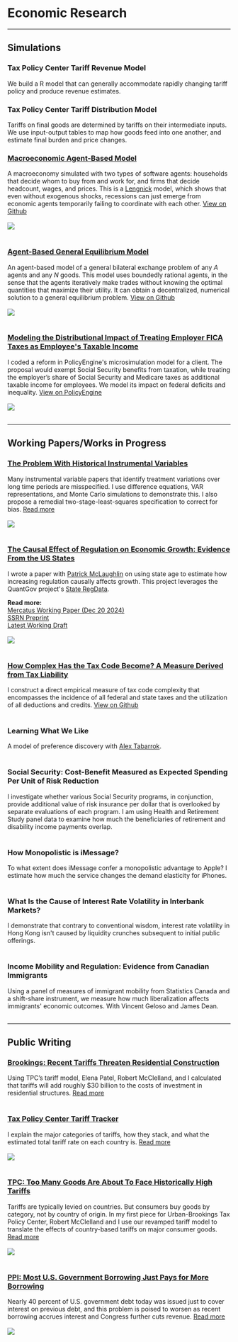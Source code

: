 # Economic Research

---

## Simulations

### Tax Policy Center Tariff Revenue Model
We build a R model that can generally accommodate rapidly changing tariff policy and produce revenue estimates.

### Tax Policy Center Tariff Distribution Model
Tariffs on final goods are determined by tariffs on their intermediate inputs. We use input-output tables to map how goods feed into one another, and estimate final burden and price changes. 

### [Macroeconomic Agent-Based Model](https://github.com/johnthwong/mabm)
A macroeconomy simulated with two types of software agents: households that decide whom to buy from and work for, and firms that decide headcount, wages, and prices. This is a [Lengnick](https://doi.org/10.1016/j.jebo.2012.12.021) model, which shows that even without exogenous shocks, recessions can just emerge from economic agents temporarily failing to coordinate with each other. [View on Github](https://github.com/johnthwong/mabm)
<br>
<br>
<img src="images/mabm_employment.png"/>
<br>
<br>

### [Agent-Based General Equilibrium Model](https://github.com/johnthwong/bi-exchange)
An agent-based model of a general bilateral exchange problem of any *A* agents and any *N* goods. This model uses boundedly rational agents, in the sense that the agents iteratively make trades without knowing the optimal quantities that maximize their utility. It can obtain a decentralized, numerical solution to a general equilibrium problem. [View on Github](https://github.com/johnthwong/bi-exchange)
<br>
<br>
<img src="images/edgeworth_plus.png"/>
<br>
<br>

### [Modeling the Distributional Impact of Treating Employer FICA Taxes as Employee's Taxable Income](https://policyengine.org/us/policy?focus=policyOutput.winnersAndLosers.incomeDecile&reform=79249&region=us&timePeriod=2025&baseline=2&dataset=enhanced_cps)
I coded a reform in PolicyEngine's microsimulation model for a client. The proposal would exempt Social Security benefits from taxation, while treating the employer’s share of Social Security and Medicare taxes as additional taxable income for employees. We model its impact on federal deficits and inequality. [View on PolicyEngine](https://policyengine.org/us/policy?focus=policyOutput.winnersAndLosers.incomeDecile&reform=79249&region=us&timePeriod=2025&baseline=2&dataset=enhanced_cps)
<br>
<br>
<img src="images/tax_payroll_distributional_impact_no_heading.png"/>
<br>
<br>

---

## Working Papers/Works in Progress

### [The Problem With Historical Instrumental Variables](https://github.com/johnthwong/mendelian/blob/main/note.pdf)
Many instrumental variable papers that identify treatment variations over long time periods are misspecified. I use difference equations, VAR representations, and Monte Carlo simulations to demonstrate this. I also propose a remedial two-stage-least-squares specification to correct for bias. [Read more](https://github.com/johnthwong/mendelian/blob/main/note.pdf)
<br>
<br>
<img src="images/mendelian_mc.png"/>
<br>
<br>

### [The Causal Effect of Regulation on Economic Growth: Evidence From the US States](https://github.com/johnthwong/reg-growth/blob/3a239c586cdf3bfa44faa8478f17fcceec967a04/write-up.pdf)
I wrote a paper with [Patrick McLaughlin](https://patrickamclaughlin.com) on using state age to estimate how increasing regulation causally affects growth. This project leverages the QuantGov project's [State RegData](https://www.quantgov.org).

**Read more:**
<br>
[Mercatus Working Paper (Dec 20 2024)](https://www.mercatus.org/research/working-papers/causal-effect-regulations-economic-growth-evidence-us-states)
<br>
[SSRN Preprint](https://dx.doi.org/10.2139/ssrn.5191651)
<br>
[Latest Working Draft](https://github.com/johnthwong/reg-growth/blob/3a239c586cdf3bfa44faa8478f17fcceec967a04/write-up.pdf)
<br>
<br>
<img src="images/Rplot_olson_reg_age.png"/>
<br>
<br>

### [How Complex Has the Tax Code Become? A Measure Derived from Tax Liability](https://github.com/PolicyEngine/policy-complexity)
I construct a direct empirical measure of tax code complexity that encompasses the incidence of all federal and state taxes and the utilization of all deductions and credits. [View on Github](https://github.com/PolicyEngine/policy-complexity)
<br>
<br>

### Learning What We Like
A model of preference discovery with [Alex Tabarrok](https://alextabarrok.com).
<br>
<br>

### Social Security: Cost-Benefit Measured as Expected Spending Per Unit of Risk Reduction
I investigate whether various Social Security programs, in conjunction, provide additional value of risk insurance per dollar that is overlooked by separate evaluations of each program. I am using Health and Retirement Study panel data to examine how much the beneficiaries of retirement and disability income payments overlap.
<br>
<br>

### How Monopolistic is iMessage?
To what extent does iMessage confer a monopolistic advantage to Apple? I estimate how much the service changes the demand elasticity for iPhones.
<br>
<br>

### What Is the Cause of Interest Rate Volatility in Interbank Markets?
I demonstrate that contrary to conventional wisdom, interest rate volatility in Hong Kong isn't caused by liquidity crunches subsequent to initial public offerings.
<br>
<br>

### Income Mobility and Regulation: Evidence from Canadian Immigrants
Using a panel of measures of immigrant mobility from Statistics Canada and a shift-share instrument, we measure how much liberalization affects immigrants' economic outcomes. With Vincent Geloso and James Dean.
<br>
<br>

---

## Public Writing

### [Brookings: Recent Tariffs Threaten Residential Construction](https://www.brookings.edu/articles/recent-tariffs-threaten-residential-construction/)
Using TPC’s tariff model, Elena Patel, Robert McClelland, and I calculated that tariffs will add roughly $30 billion to the costs of investment in residential structures. [Read more](https://www.brookings.edu/articles/recent-tariffs-threaten-residential-construction/)
<br>
<br>

### [Tax Policy Center Tariff Tracker](https://taxpolicycenter.org/features/tracking-trump-tariffs)
I explain the major categories of tariffs, how they stack, and what the estimated total tariff rate on each country is. [Read more](https://taxpolicycenter.org/features/tracking-trump-tariffs)
<br>
<br>
<img src="images/-sup-style-color-f0573e-sub-figure-1-sub-sup-br-estimated-total-tariff-rate-by-country-after-pause-expiration.png"/>
<br>
<br>

### [TPC: Too Many Goods Are About To Face Historically High Tariffs](https://taxpolicycenter.org/taxvox/too-many-goods-are-about-face-historically-high-tariffs)
Tariffs are typically levied on countries. But consumers buy goods by category, not by country of origin. In my first piece for Urban-Brookings Tax Policy Center, Robert McClelland and I use our revamped tariff model to translate the effects of country-based tariffs on major consumer goods. [Read more](https://taxpolicycenter.org/taxvox/too-many-goods-are-about-face-historically-high-tariffs)
<br>
<br>
<img src="images/auz1h--sup-style-color-f0573e-sub-figure-1-sub-sup-br-tariff-rates-on-consumer-goods.png"/>
<br>
<br>

### [PPI: Most U.S. Government Borrowing Just Pays for More Borrowing](https://www.progressivepolicy.org/most-u-s-government-borrowing-just-pays-for-more-borrowing/)
Nearly 40 percent of U.S. government debt today was issued just to cover interest on previous debt, and this problem is poised to worsen as recent borrowing accrues interest and Congress further cuts revenue. [Read more](https://www.progressivepolicy.org/most-u-s-government-borrowing-just-pays-for-more-borrowing/)
<br>
<br>
<img src="images/debt_interest_share.png"/>
<br>
<br>
